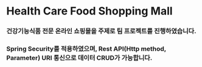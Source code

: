 # Health Care Food Shopping Mall

### 건강기능식품 전문 온라인 쇼핑몰을 주제로 팀 프로젝트를 진행하였습니다.
### Spring Security를 적용하였으며, Rest API(Http method, Parameter) URI 통신으로 데이터 CRUD가 가능합니다.
